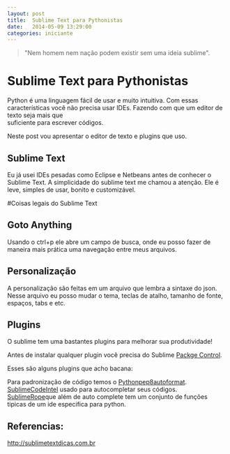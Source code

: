 ```yaml
---
layout: post
title:  Sublime Text para Pythonistas
date:   2014-05-09 13:29:00
categories: iniciante
---
```

> "Nem homem nem nação podem existir sem uma ideia sublime".

# Sublime Text para Pythonistas

Python é uma linguagem fácil de usar e muito intuitiva. Com essas 
características você não precisa usar IDEs. Fazendo com que  um editor de texto seja mais que  
suficiente para escrever códigos.

Neste post vou apresentar o editor de texto e plugins que uso.  
 

## Sublime Text

Eu já usei IDEs pesadas como Eclipse e Netbeans antes de conhecer 
o Sublime Text. A simplicidade do sublime text me chamou a atenção. 
Ele é leve, simples de usar, bonito e customizável.

#Coisas legais do Sublime Text


## Goto Anything 

Usando o ctrl+p ele abre um campo de busca, onde eu posso fazer de maneira mais prática uma navegação entre meus
arquivos.


## Personalização
A personalização são feitas em um arquivo que lembra a sintaxe do json. Nesse arquivo 
eu posso mudar o tema, teclas de atalho, tamanho de fonte, espaços, tabs e etc. 


## Plugins

O sublime tem uma bastantes plugins para melhorar sua produtividade!

Antes de instalar qualquer plugin você precisa do Sublime [Packge Control](https://sublime.wbond.net/).

Esses são alguns plugins que acho bacana:

Para padronização de código temos o [Pythonpep8autoformat](https://sublime.wbond.net/packages/Python%20PEP8%20Autoformat).
[SublimeCodeIntel](https://sublime.wbond.net/packages/SublimeCodeIntel) usado para autocompletar seus códigos.
[SublimeRope](https://sublime.wbond.net/packages/SublimeRope)que além de auto complete tem um conjunto de funções tipicas de um ide especifica para python.

## Referencias:

http://sublimetextdicas.com.br